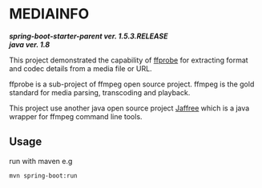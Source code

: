 # MEDIAINFO
***spring-boot-starter-parent ver. 1.5.3.RELEASE***\
***java ver. 1.8***

This project demonstrated the capability of [ffprobe](https://www.ffmpeg.org/ffprobe.html) for extracting format and codec details from a media file or URL.

ffprobe is a sub-project of ffmpeg open source project. ffmpeg is the gold standard for media parsing, transcoding and playback.

This project use another java open source project [Jaffree](https://github.com/kokorin/Jaffree) which is a java wrapper for ffmpeg command line tools.

## Usage ##
run with maven  e.g

`mvn spring-boot:run`

